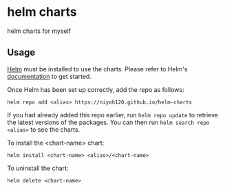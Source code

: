 # helm charts
helm charts for myself

## Usage

[Helm](https://helm.sh) must be installed to use the charts.  Please refer to
Helm's [documentation](https://helm.sh/docs) to get started.

Once Helm has been set up correctly, add the repo as follows:

`helm repo add <alias> https://niyoh120.github.io/helm-charts`

If you had already added this repo earlier, run `helm repo update` to retrieve
the latest versions of the packages.  You can then run `helm search repo
<alias>` to see the charts.

To install the \<chart-name\> chart:

    helm install <chart-name> <alias>/<chart-name>

To uninstall the chart:

    helm delete <chart-name>